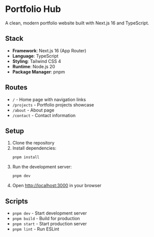 # Portfolio Hub

A clean, modern portfolio website built with Next.js 16 and TypeScript.

## Stack

- **Framework**: Next.js 16 (App Router)
- **Language**: TypeScript
- **Styling**: Tailwind CSS 4
- **Runtime**: Node.js 20
- **Package Manager**: pnpm

## Routes

- `/` - Home page with navigation links
- `/projects` - Portfolio projects showcase
- `/about` - About page
- `/contact` - Contact information

## Setup

1. Clone the repository
2. Install dependencies:
   ```bash
   pnpm install
   ```
3. Run the development server:
   ```bash
   pnpm dev
   ```
4. Open [http://localhost:3000](http://localhost:3000) in your browser

## Scripts

- `pnpm dev` - Start development server
- `pnpm build` - Build for production
- `pnpm start` - Start production server
- `pnpm lint` - Run ESLint
